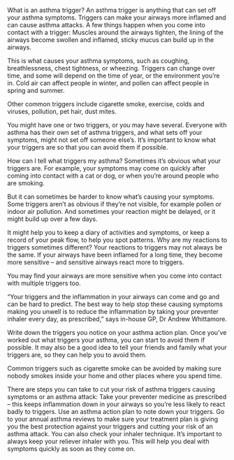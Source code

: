 What is an asthma trigger?
An asthma trigger is anything that can set off your asthma symptoms. Triggers can make your airways more inflamed and can cause asthma attacks. A few things happen when you come into contact with a trigger: Muscles around the airways tighten, the lining of the airways become swollen and inflamed, sticky mucus can build up in the airways.

This is what causes your asthma symptoms, such as coughing, breathlessness, chest tightness, or wheezing.
Triggers can change over time, and some will depend on the time of year, or the environment you’re in. Cold air can affect people in winter, and pollen can affect people in spring and summer.

Other common triggers include cigarette smoke, exercise, colds and viruses, pollution, pet hair, dust mites.

You might have one or two triggers, or you may have several. Everyone with asthma has their own set of asthma triggers, and what sets off your symptoms, might not set off someone else’s. It’s important to know what your triggers are so that you can avoid them if possible.

How can I tell what triggers my asthma?
Sometimes it’s obvious what your triggers are. For example, your symptoms may come on quickly after coming into contact with a cat or dog, or when you’re around people who are smoking.

But it can sometimes be harder to know what’s causing your symptoms. Some triggers aren’t as obvious if they’re not visible, for example pollen or indoor air pollution. And sometimes your reaction might be delayed, or it might build up over a few days.

It might help you to keep a diary of activities and symptoms, or keep a record of your peak flow, to help you spot patterns.
Why are my reactions to triggers sometimes different?
Your reactions to triggers may not always be the same. If your airways have been inflamed for a long time, they become more sensitive – and sensitive airways react more to triggers.

You may find your airways are more sensitive when you come into contact with multiple triggers too.

“Your triggers and the inflammation in your airways can come and go and can be hard to predict. The best way to help stop these causing symptoms making you unwell is to reduce the inflammation by taking your preventer inhaler every day, as prescribed,” says in-house GP, Dr Andrew Whittamore.

Write down the triggers you notice on your asthma action plan. Once you’ve worked out what triggers your asthma, you can start to avoid them if possible. It may also be a good idea to tell your friends and family what your triggers are, so they can help you to avoid them.

Common triggers such as cigarette smoke can be avoided by making sure nobody smokes inside your home and other places where you spend time.


There are steps you can take to cut your risk of asthma triggers causing symptoms or an asthma attack: Take your preventer medicine as prescribed – this keeps inflammation down in your airways so you’re less likely to react badly to triggers.
Use an asthma action plan to note down your triggers.
Go to your annual asthma reviews to make sure your treatment plan is giving you the best protection against your triggers and cutting your risk of an asthma attack. You can also check your inhaler technique. 
It’s important to always keep your reliever inhaler with you. This will help you deal with symptoms quickly as soon as they come on.